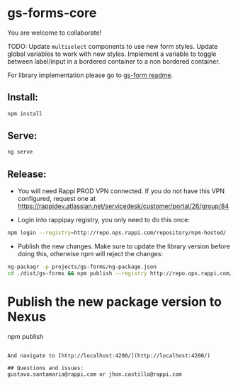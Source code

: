 # gs-forms-core

You are welcome to collaborate!

TODO: 
Update `multiselect` components to use new form styles. 
Update global variables to work with new styles.
Implement a variable to toggle between label/input in a bordered container to a non bordered container.

For library implementation please go to [gs-form readme](https://bitbucket.org/rappinc/rpp-ngforms-lib/src/master/README.md).

## Install:
```sh
npm install
```

## Serve:
```sh
ng serve
```

## Release:
- You will need Rappi PROD VPN connected. If you do not have this VPN configured,
request one at https://rappidev.atlassian.net/servicedesk/customer/portal/26/group/84

- Login into rappipay registry, you only need to do this once:
```sh
npm login --registry=http://repo.ops.rappi.com/repository/npm-hosted/
```

- Publish the new changes.
Make sure to update the library version before doing this, otherwise npm will reject the changes:
```sh
ng-packagr -p projects/gs-forms/ng-package.json
cd ./dist/gs-forms && npm publish --registry http://repo.ops.rappi.com/repository/npm-hosted/
```

# Publish the new package version to Nexus
npm publish
```

And navigate to [http://localhost:4200/](http://localhost:4200/)

## Questions and issues:
gustavo.santamaria@rappi.com or jhon.castillo@rappi.com
